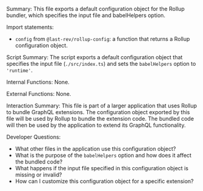 Summary:
This file exports a default configuration object for the Rollup bundler, which specifies the input file and babelHelpers option.

Import statements:
- `config` from `@last-rev/rollup-config`: a function that returns a Rollup configuration object.

Script Summary:
The script exports a default configuration object that specifies the input file (`./src/index.ts`) and sets the `babelHelpers` option to `'runtime'`.

Internal Functions:
None.

External Functions:
None.

Interaction Summary:
This file is part of a larger application that uses Rollup to bundle GraphQL extensions. The configuration object exported by this file will be used by Rollup to bundle the extension code. The bundled code will then be used by the application to extend its GraphQL functionality.

Developer Questions:
- What other files in the application use this configuration object?
- What is the purpose of the `babelHelpers` option and how does it affect the bundled code?
- What happens if the input file specified in this configuration object is missing or invalid?
- How can I customize this configuration object for a specific extension?